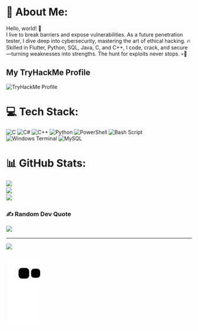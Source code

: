 # 💫 About Me:
Hello, world! 👾<br>I live to break barriers and expose vulnerabilities. As a future penetration tester, I dive deep into cybersecurity, mastering the art of ethical hacking. 🔥 Skilled in Flutter, Python, SQL, Java, C, and C++, I code, crack, and secure—turning weaknesses into strengths. The hunt for exploits never stops. 💀🚀
## My TryHackMe Profile

![TryHackMe Profile](https://tryhackme.com/p/PSYBEAST)


# 💻 Tech Stack:
![C](https://img.shields.io/badge/c-%2300599C.svg?style=for-the-badge&logo=c&logoColor=white) ![C#](https://img.shields.io/badge/c%23-%23239120.svg?style=for-the-badge&logo=csharp&logoColor=white) ![C++](https://img.shields.io/badge/c++-%2300599C.svg?style=for-the-badge&logo=c%2B%2B&logoColor=white) 
![Python](https://img.shields.io/badge/python-3670A0?style=for-the-badge&logo=python&logoColor=ffdd54) ![PowerShell](https://img.shields.io/badge/PowerShell-%235391FE.svg?style=for-the-badge&logo=powershell&logoColor=white) ![Bash Script](https://img.shields.io/badge/bash_script-%23121011.svg?style=for-the-badge&logo=gnu-bash&logoColor=white) ![Windows Terminal](https://img.shields.io/badge/Windows%20Terminal-%234D4D4D.svg?style=for-the-badge&logo=windows-terminal&logoColor=white) ![MySQL](https://img.shields.io/badge/mysql-4479A1.svg?style=for-the-badge&logo=mysql&logoColor=white)
# 📊 GitHub Stats:
![](https://github-readme-stats.vercel.app/api?username=PSYBEAST-GIT&theme=tokyonight&hide_border=false&include_all_commits=true&count_private=true)<br/>
![](https://github-readme-streak-stats.herokuapp.com/?user=PSYBEAST-GIT&theme=tokyonight&hide_border=false)<br/>
![](https://github-readme-stats.vercel.app/api/top-langs/?username=PSYBEAST-GIT&theme=tokyonight&hide_border=false&include_all_commits=true&count_private=true&layout=compact)

### ✍️ Random Dev Quote
![](https://quotes-github-readme.vercel.app/api?type=horizontal&theme=tokyonight)

---
[![](https://visitcount.itsvg.in/api?id=PSYBEAST-GIT&icon=0&color=0)](https://visitcount.itsvg.in)

![GitHub Contribution Snake](https://raw.githubusercontent.com/PSYBEAST-GIT/PSYBEAST-GIT/output/github-contribution-grid-snake.svg)

